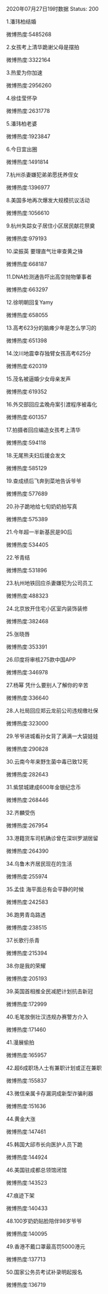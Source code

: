 2020年07月27日19时数据
Status: 200

1.潘玮柏结婚

微博热度:5485268

2.女孩考上清华跪谢父母是摆拍

微博热度:3322164

3.热爱为你加速

微博热度:2956260

4.徐佳莹怀孕

微博热度:2631778

5.潘玮柏老婆

微博热度:1923847

6.今日宜出圈

微博热度:1491814

7.杭州杀妻嫌犯弟弟愿抚养侄女

微博热度:1396977

8.美国多地再次爆发大规模抗议活动

微博热度:1056610

9.杭州失踪女子居住小区居民献花祭奠

微博热度:979193

10.梁振英 要理直气壮审查黄之锋

微博热度:668187

11.DNA检测通告吓出高空抛物肇事者

微博热度:663297

12.徐明朝回复Yamy

微博热度:658055

13.高考623分的脑瘫少年是怎么学习的

微博热度:651398

14.汶川地震幸存独臂女孩高考625分

微博热度:620319

15.茂名被逼婚少女母亲发声

微博热度:619352

16.外交部回应孟晚舟案引渡程序被毒化

微博热度:601357

17.拍摄者回应编造女孩考上清华

微博热度:594118

18.无尾熊夫妇后援会发文

微博热度:585129

19.查成绩后飞奔到菜地告诉爷爷

微博热度:577689

20.孙子跪地给七旬奶奶拍写真

微博热度:575389

21.今年超一半新基民是90后

微博热度:534405

22.爷青结

微博热度:531896

23.杭州地铁回应杀妻嫌犯为公司员工

微博热度:488323

24.北京放开住宅小区室内装饰装修

微博热度:382468

25.张晓唇

微博热度:353391

26.印度将审核275款中国APP

微博热度:346978

27.杨幂 凭什么要别人了解你的辛苦

微博热度:336640

28.人社局回应郑云龙前公司违规缴社保

微博热度:323000

29.爷爷进城看孙女背了满满一大袋娃娃

微博热度:290828

30.云南今年来野生菌中毒已致12死

微博热度:282643

31.紫禁城建成600年金银纪念币

微博热度:268446

32.齐麟受伤

微博热度:267954

33.港籍货车司机确诊曾在深圳罗湖居留

微博热度:264390

34.乌鲁木齐居民现在的生活

微博热度:255974

35.孟佳 海平面总有会平静的时候

微博热度:242583

36.跑男青岛路透

微博热度:238515

37.长歌行杀青

微博热度:215394

38.你是我的荣耀

微博热度:205193

39.英国首相推全民减肥计划抗击新冠

微博热度:172999

40.毛笔放倒壮汉违规办赛警方介入

微博热度:171460

41.漫展偷拍

微博热度:165957

42.超6成职场人士有兼职计划或正在兼职

微博热度:155837

43.微信亲属卡存漏洞成新型诈骗利器

微博热度:151636

44.黄金大涨

微博热度:147461

45.韩国大邱市长向医护人员下跪

微博热度:144924

46.美国驻成都总领馆闭馆

微博热度:143523

47.痕迹下架

微博热度:140433

48.100岁奶奶贴脸陪伴98岁爷爷

微博热度:140095

49.香港不戴口罩最高罚5000港元

微博热度:137713

50.国家公务员考试补录明起报名

微博热度:136719


